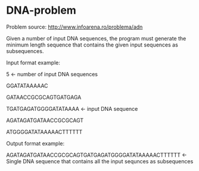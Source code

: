 # DNA-problem

Problem source: http://www.infoarena.ro/problema/adn

Given a number of input DNA sequences, the program must generate the minimum length sequence that contains the given input sequences as subsequences.

Input format example:

5                         <- number of input DNA sequences

GGATATAAAAAC              

GATAACCGCGCAGTGATGAGA     

TGATGAGATGGGGATATAAAA     <- input DNA sequence

AGATAGATGATAACCGCGCAGT    

ATGGGGATATAAAAACTTTTTT    

Output format example:

AGATAGATGATAACCGCGCAGTGATGAGATGGGGATATAAAAACTTTTTT <- Single DNA sequence that contains all the input sequnces as subsequences
